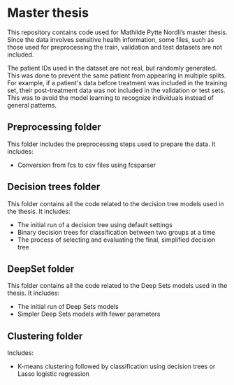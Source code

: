 # Master thesis
This repository contains code used for Mathilde Pytte Nordli’s master thesis. Since the data involves sensitive health information, some files, such as those used for preprocessing the train, validation and test datasets are not included. 

The patient IDs used in the dataset are not real, but randomly generated. This was done to prevent the same patient from appearing in multiple splits. For example, if a patient's data before treatment was included in the training set, their post-treatment data was not included in the validation or test sets. This was to avoid the model learning to recognize individuals instead of general patterns.

## Preprocessing folder

This folder includes the preprocessing steps used to prepare the data. It includes:
* Conversion from fcs to csv files using fcsparser

## Decision trees folder

This folder contains all the code related to the decision tree models used in the thesis. It includes:
* The initial run of a decision tree using default settings
* Binary decision trees for classification between two groups at a time
* The process of selecting and evaluating the final, simplified decision tree

## DeepSet folder

This folder contains all the code related to the Deep Sets models used in the thesis. It includes:
* The initial run of Deep Sets models
* Simpler Deep Sets models with fewer parameters

## Clustering folder
Includes:
* K-means clustering followed by classification using decision trees or Lasso logistic regression


